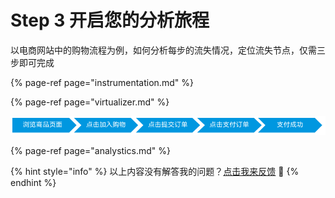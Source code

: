 # Step 3 开启您的分析旅程

以电商网站中的购物流程为例，如何分析每步的流失情况，定位流失节点，仅需三步即可完成

{% page-ref page="instrumentation.md" %}

{% page-ref page="virtualizer.md" %}

![](../../.gitbook/assets/wx20190531-142247.png)

{% page-ref page="analystics.md" %}

{% hint style="info" %}
以上内容没有解答我的问题？[点击我来反馈](https://support.qq.com/products/118522/) 🚀
{% endhint %}

